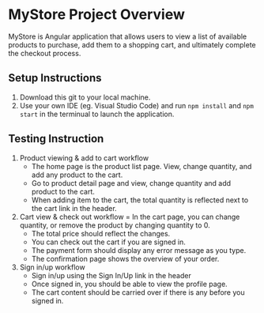 # MyStore Project Overview

MyStore is Angular application that allows users to view a list of available products to purchase, add them to a shopping cart, and ultimately complete the checkout process. 

## Setup Instructions
1. Download this git to your local machine.
2. Use your own IDE (eg. Visual Studio Code) and run `npm install` and `npm start` in the terminual to launch the application.

## Testing Instruction
1. Product viewing & add to cart workflow
   - The home page is the product list page. View, change quantity, and add any product to the cart.
   - Go to product detail page and view, change quantity and add product to the cart.
   - When adding item to the cart, the total quantity is reflected next to the cart link in the header.
2. Cart view & check out workflow
   = In the cart page, you can change quantity, or remove the product by changing quantity to 0. 
   - The total price should reflect the changes.
   - You can check out the cart if you are signed in.
   - The payment form should display any error message as you type.
   - The confirmation page shows the overview of your order. 
3. Sign in/up workflow
   - Sign in/up using the Sign In/Up link in the header
   - Once signed in, you should be able to view the profile page.
   - The cart content should be carried over if there is any before you signed in.

